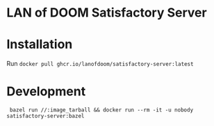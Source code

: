 # LAN of DOOM Satisfactory Server

# Installation
Run ``docker pull ghcr.io/lanofdoom/satisfactory-server:latest``

# Development

```
 bazel run //:image_tarball && docker run --rm -it -u nobody satisfactory-server:bazel
 ```